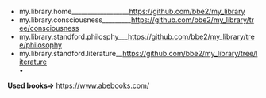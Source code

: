 - my.library.home__________________https://github.com/bbe2/my_library  
- my.library.consciousness_________https://github.com/bbe2/my_library/tree/consciousness  
- my.library.standford.philosphy___https://github.com/bbe2/my_library/tree/philosophy  
- my.library.standford.literature__https://github.com/bbe2/my_library/tree/literature  
•  

**Used books=>** https://www.abebooks.com/  



